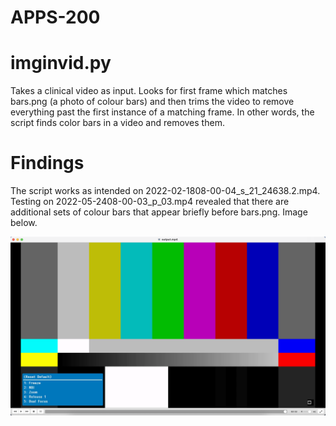# APPS-200

# imginvid.py
Takes a clinical video as input. Looks for first frame which matches bars.png (a photo of colour bars) and then trims the video to remove everything past the first instance of a matching frame. In other words, the script finds color bars in a video and removes them. 

# Findings
The script works as intended on 2022-02-1808-00-04_s_21_24638.2.mp4. Testing on 2022-05-2408-00-03_p_03.mp4 revealed that there are additional sets of colour bars that appear briefly before bars.png. Image below. 

![photo of secondary colour bars](secondary_bars.png)
